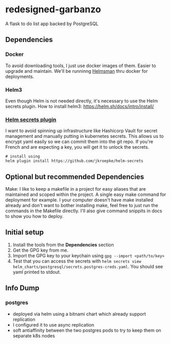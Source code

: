 # redesigned-garbanzo
A flask to do list app backed by PostgreSQL


## Dependencies

### Docker
To avoid downloading tools, I just use docker images of them. Easier to upgrade and maintain. We'll be runninng [Helmsman](https://github.com/Praqma/helmsman) thru docker for deployments.

### Helm3
Even though Helm is not needed directly, it's necessary to use the Helm secrets plugin.
How to install helm3: https://helm.sh/docs/intro/install/


### [Helm secrets plugin](https://github.com/jkroepke/helm-secrets)
I want to avoid spinning up infrastructure like Hashicorp Vault for secret management and manually putting in kubernetes secrets. This allows us to encrypt yaml easily so we can commit them into the git repo. If you're French and are expecting a key, you will get it to unlock the secrets.
```
# install using
helm plugin install https://github.com/jkroepke/helm-secrets
```


## Optional but recommended Dependencies
Make: I like to keep a makefile in a project for easy aliases that are maintained and scoped within the project. A single easy make command for deployment for example. I your computer doesn't have make installed already and don't want to bother installing make, feel free to just run the commands in the Makefile directly. I'll also give command snippits in docs to show you how to deploy.


## Initial setup
1. Install the tools from the **Dependencies** section
2. Get the GPG key from me.
3. Import the GPG key to your keychain using `gpg --import <path/to/key>`
4. Test that you can access the secrets with `helm secrets view helm_charts/postgresql/secrets.postgres-creds.yaml`. You should see yaml printed to stdout.


## Info Dump

### postgres
- deployed via helm using a bitnami chart which already support replication
- I configured it to use async replication
- soft antiaffinity between the two postgres pods to try to keep them on separate k8s nodes
